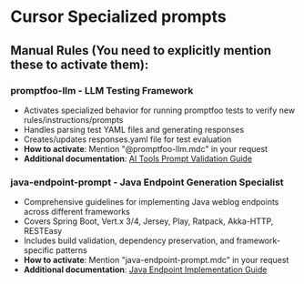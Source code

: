 # Cursor Specialized prompts

## Manual Rules (You need to explicitly mention these to activate them):

### promptfoo-llm - LLM Testing Framework
- Activates specialized behavior for running promptfoo tests to verify new rules/instructions/prompts
- Handles parsing test YAML files and generating responses
- Creates/updates responses.yaml file for test evaluation
- **How to activate**: Mention "@promptfoo-llm.mdc" in your request
- **Additional documentation**: [AI Tools Prompt Validation Guide](ai-tools-prompt-validation.md)

### java-endpoint-prompt - Java Endpoint Generation Specialist
- Comprehensive guidelines for implementing Java weblog endpoints across different frameworks
- Covers Spring Boot, Vert.x 3/4, Jersey, Play, Ratpack, Akka-HTTP, RESTEasy
- Includes build validation, dependency preservation, and framework-specific patterns
- **How to activate**: Mention "java-endpoint-prompt.mdc" in your request
- **Additional documentation**: [Java Endpoint Implementation Guide](ai-prompt-java-endpoint-prompt.md)
